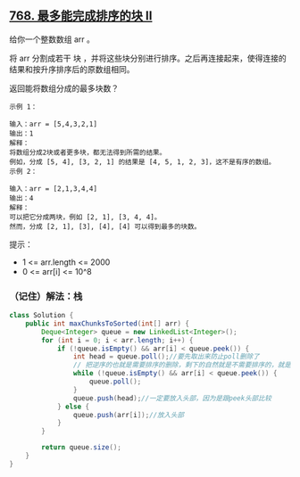 ## [768. 最多能完成排序的块 II](https://leetcode.cn/problems/max-chunks-to-make-sorted-ii/description/)

给你一个整数数组 arr 。

将 arr 分割成若干 块 ，并将这些块分别进行排序。之后再连接起来，使得连接的结果和按升序排序后的原数组相同。

返回能将数组分成的最多块数？

````
示例 1：

输入：arr = [5,4,3,2,1]
输出：1
解释：
将数组分成2块或者更多块，都无法得到所需的结果。
例如，分成 [5, 4], [3, 2, 1] 的结果是 [4, 5, 1, 2, 3]，这不是有序的数组。
示例 2：

输入：arr = [2,1,3,4,4]
输出：4
解释：
可以把它分成两块，例如 [2, 1], [3, 4, 4]。
然而，分成 [2, 1], [3], [4], [4] 可以得到最多的块数。
````

提示：

- 1 <= arr.length <= 2000
- 0 <= arr[i] <= 10^8

### （记住）解法：栈

````java
class Solution {
    public int maxChunksToSorted(int[] arr) {
        Deque<Integer> queue = new LinkedList<Integer>();
        for (int i = 0; i < arr.length; i++) {
            if (!queue.isEmpty() && arr[i] < queue.peek()) {
                int head = queue.poll();//要先取出来防止poll删除了
                // 把逆序的也就是需要排序的删除，剩下的自然就是不需要排序的，就是可以都分开的
                while (!queue.isEmpty() && arr[i] < queue.peek()) {
                    queue.poll();
                }
                queue.push(head);//一定要放入头部，因为是跟peek头部比较
            } else {
                queue.push(arr[i]);//放入头部
            }
        }

        return queue.size();
    }
}
````